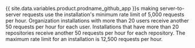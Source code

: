 {{ site.data.variables.product.prodname_github_app }}s making server-to-server requests use the installation's minimum rate limit of 5,000 requests per hour. Organization installations with more than 20 users receive another 50 requests per hour for each user. Installations that have more than 20 repositories receive another 50 requests per hour for each repository. The maximum rate limit for an installation is 12,500 requests per hour.
